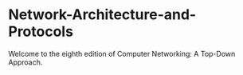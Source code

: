 # Network-Architecture-and-Protocols
Welcome to the eighth edition of Computer Networking: A Top-Down Approach.

